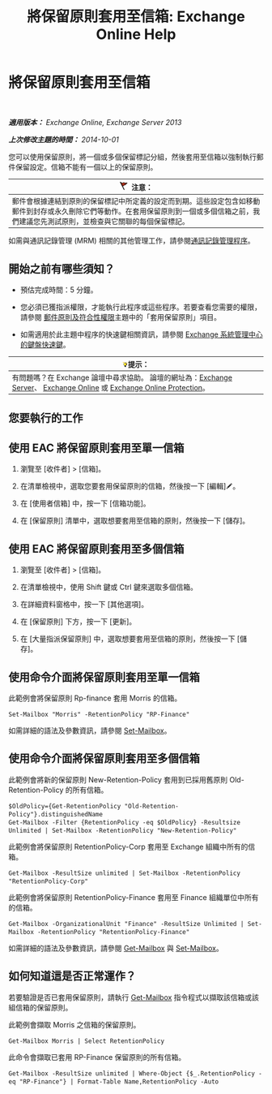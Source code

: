 ﻿---
title: '將保留原則套用至信箱: Exchange Online Help'
TOCTitle: 將保留原則套用至信箱
ms:assetid: 6ccc80db-d201-44f7-8d4b-473a89c14b2f
ms:mtpsurl: https://technet.microsoft.com/zh-tw/library/Dd298052(v=EXCHG.150)
ms:contentKeyID: 50473407
ms.date: 05/23/2018
mtps_version: v=EXCHG.150
ms.translationtype: MT
---

# 將保留原則套用至信箱

 

_**適用版本：** Exchange Online, Exchange Server 2013_

_**上次修改主題的時間：** 2014-10-01_

您可以使用保留原則，將一個或多個保留標記分組，然後套用至信箱以強制執行郵件保留設定。信箱不能有一個以上的保留原則。

<table>
<thead>
<tr class="header">
<th><img src="images/Dd876857.Caution(EXCHG.150).gif" title="注意" alt="注意" />注意：</th>
</tr>
</thead>
<tbody>
<tr class="odd">
<td>郵件會根據連結到原則的保留標記中所定義的設定而到期。這些設定包含如移動郵件到封存或永久刪除它們等動作。在套用保留原則到一個或多個信箱之前，我們建議您先測試原則，並檢查與它關聯的每個保留標記。</td>
</tr>
</tbody>
</table>


如需與通訊記錄管理 (MRM) 相關的其他管理工作，請參閱[通訊記錄管理程序](messaging-records-management-procedures-exchange-2013-help.md)。

## 開始之前有哪些須知？

  - 預估完成時間：5 分鐘。

  - 您必須已獲指派權限，才能執行此程序或這些程序。若要查看您需要的權限，請參閱 [郵件原則及符合性權限](messaging-policy-and-compliance-permissions-exchange-2013-help.md)主題中的「套用保留原則」項目。

  - 如需適用於此主題中程序的快速鍵相關資訊，請參閱 [Exchange 系統管理中心的鍵盤快速鍵](keyboard-shortcuts-in-the-exchange-admin-center-exchange-online-protection-help.md)。

<table>
<thead>
<tr class="header">
<th><img src="images/Bb124558.tip(EXCHG.150).gif" title="提示" alt="提示" />提示：</th>
</tr>
</thead>
<tbody>
<tr class="odd">
<td>有問題嗎？在 Exchange 論壇中尋求協助。 論壇的網址為：<a href="https://go.microsoft.com/fwlink/p/?linkid=60612">Exchange Server</a>、 <a href="https://go.microsoft.com/fwlink/p/?linkid=267542">Exchange Online</a> 或 <a href="https://go.microsoft.com/fwlink/p/?linkid=285351">Exchange Online Protection</a>。</td>
</tr>
</tbody>
</table>


## 您要執行的工作

## 使用 EAC 將保留原則套用至單一信箱

1.  瀏覽至 \[收件者\] \> \[信箱\]。

2.  在清單檢視中，選取您要套用保留原則的信箱，然後按一下 \[編輯\]![編輯圖示](images/JJ218640.6f53ccb2-1f13-4c02-bea0-30690e6ea71d(EXCHG.150).gif "編輯圖示")。

3.  在 \[使用者信箱\] 中，按一下 \[信箱功能\]。

4.  在 \[保留原則\] 清單中，選取想要套用至信箱的原則，然後按一下 \[儲存\]。

## 使用 EAC 將保留原則套用至多個信箱

1.  瀏覽至 \[收件者\] \> \[信箱\]。

2.  在清單檢視中，使用 Shift 鍵或 Ctrl 鍵來選取多個信箱。

3.  在詳細資料窗格中，按一下 \[其他選項\]。

4.  在 \[保留原則\] 下方，按一下 \[更新\]。

5.  在 \[大量指派保留原則\] 中，選取想要套用至信箱的原則，然後按一下 \[儲存\]。

## 使用命令介面將保留原則套用至單一信箱

此範例會將保留原則 Rp-finance 套用 Morris 的信箱。

    Set-Mailbox "Morris" -RetentionPolicy "RP-Finance"

如需詳細的語法及參數資訊，請參閱 [Set-Mailbox](https://technet.microsoft.com/zh-tw/library/bb123981\(v=exchg.150\))。

## 使用命令介面將保留原則套用至多個信箱

此範例會將新的保留原則 New-Retention-Policy 套用到已採用舊原則 Old-Retention-Policy 的所有信箱。

    $OldPolicy={Get-RetentionPolicy "Old-Retention-Policy"}.distinguishedName
    Get-Mailbox -Filter {RetentionPolicy -eq $OldPolicy} -Resultsize Unlimited | Set-Mailbox -RetentionPolicy "New-Retention-Policy"

此範例會將保留原則 RetentionPolicy-Corp 套用至 Exchange 組織中所有的信箱。

    Get-Mailbox -ResultSize unlimited | Set-Mailbox -RetentionPolicy "RetentionPolicy-Corp"

此範例會將保留原則 RetentionPolicy-Finance 套用至 Finance 組織單位中所有的信箱。

    Get-Mailbox -OrganizationalUnit "Finance" -ResultSize Unlimited | Set-Mailbox -RetentionPolicy "RetentionPolicy-Finance"

如需詳細的語法及參數資訊，請參閱 [Get-Mailbox](https://technet.microsoft.com/zh-tw/library/bb123685\(v=exchg.150\)) 與 [Set-Mailbox](https://technet.microsoft.com/zh-tw/library/bb123981\(v=exchg.150\))。

## 如何知道這是否正常運作？

若要驗證是否已套用保留原則，請執行 [Get-Mailbox](https://technet.microsoft.com/zh-tw/library/bb123685\(v=exchg.150\)) 指令程式以擷取該信箱或該組信箱的保留原則。

此範例會擷取 Morris 之信箱的保留原則。

    Get-Mailbox Morris | Select RetentionPolicy

此命令會擷取已套用 RP-Finance 保留原則的所有信箱。

    Get-Mailbox -ResultSize unlimited | Where-Object {$_.RetentionPolicy -eq "RP-Finance"} | Format-Table Name,RetentionPolicy -Auto

